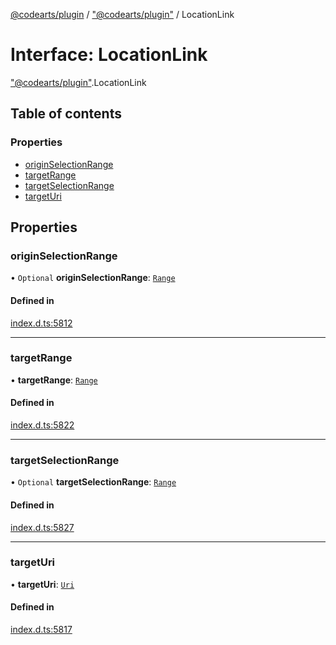 [@codearts/plugin](../README.md) / ["@codearts/plugin"](../modules/_codearts_plugin_.md) / LocationLink

# Interface: LocationLink

["@codearts/plugin"](../modules/_codearts_plugin_.md).LocationLink

## Table of contents

### Properties

- [originSelectionRange](codearts_plugin_.LocationLink.md#originselectionrange)
- [targetRange](codearts_plugin_.LocationLink.md#targetrange)
- [targetSelectionRange](codearts_plugin_.LocationLink.md#targetselectionrange)
- [targetUri](codearts_plugin_.LocationLink.md#targeturi)

## Properties

### originSelectionRange

• `Optional` **originSelectionRange**: [`Range`](../classes/codearts_plugin_.Range.md)

#### Defined in

[index.d.ts:5812](https://github.com/huaweicloud/cloudide-plugin-api/blob/84e382d/index.d.ts#L5812)

___

### targetRange

• **targetRange**: [`Range`](../classes/codearts_plugin_.Range.md)

#### Defined in

[index.d.ts:5822](https://github.com/huaweicloud/cloudide-plugin-api/blob/84e382d/index.d.ts#L5822)

___

### targetSelectionRange

• `Optional` **targetSelectionRange**: [`Range`](../classes/codearts_plugin_.Range.md)

#### Defined in

[index.d.ts:5827](https://github.com/huaweicloud/cloudide-plugin-api/blob/84e382d/index.d.ts#L5827)

___

### targetUri

• **targetUri**: [`Uri`](../classes/codearts_plugin_.Uri.md)

#### Defined in

[index.d.ts:5817](https://github.com/huaweicloud/cloudide-plugin-api/blob/84e382d/index.d.ts#L5817)
